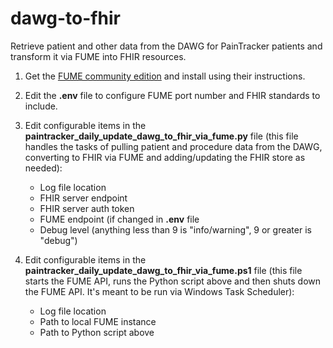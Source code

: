 # dawg-to-fhir
Retrieve patient and other data from the DAWG for PainTracker patients and transform it via FUME into FHIR resources.

1. Get the [FUME community edition](https://github.com/Outburn-IL/fume-community) and install using their instructions.

2. Edit the __.env__ file to configure FUME port number and FHIR standards to include.

3. Edit configurable items in the __paintracker_daily_update_dawg_to_fhir_via_fume.py__ file (this file handles the tasks of pulling patient and procedure data from the DAWG, converting to FHIR via FUME and adding/updating the FHIR store as needed):
   - Log file location
   - FHIR server endpoint
   - FHIR server auth token
   - FUME endpoint (if changed in __.env__ file
   - Debug level (anything less than 9 is "info/warning", 9 or greater is "debug")

4. Edit configurable items in the __paintracker_daily_update_dawg_to_fhir_via_fume.ps1__ file (this file starts the FUME API, runs the Python script above and then shuts down the FUME API.  It's meant to be run via Windows Task Scheduler):
   - Log file location
   - Path to local FUME instance
   - Path to Python script above
